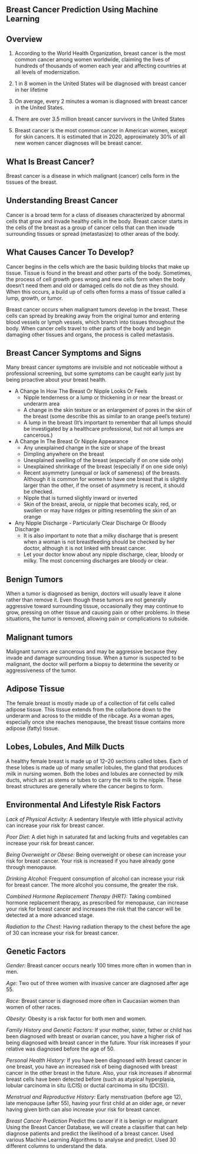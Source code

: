 ## Breast Cancer Prediction Using Machine Learning

## Overview

1.  According to the World Health Organization, breast cancer is the most common cancer among women worldwide, claiming the lives of hundreds of thousands of women each year and affecting countries at all levels of modernization.

2.  1 in 8 women in the United States will be diagnosed with breast cancer in her lifetime

3.  On average, every 2 minutes a woman is diagnosed with breast cancer in the United States.

4.  There are over 3.5 million breast cancer survivors in the United States

5.  Breast cancer is the most common cancer in American women, except for skin cancers. It is estimated that in 2020, approximately 30% of all new women cancer diagnoses will be breast cancer.

## What Is Breast Cancer? 
Breast cancer is a disease in which malignant (cancer) cells form in the tissues of the breast. 

## Understanding Breast Cancer
Cancer is a broad term for a class of diseases characterized by abnormal cells that grow and invade  healthy cells in the body.  Breast cancer starts in the cells of the breast as a group of cancer cells that can then invade surrounding tissues or spread (metastasize) to other areas of the body.

## What Causes Cancer To Develop?
Cancer begins in the cells which are the basic building blocks that make up tissue. Tissue is found in the breast and other parts of the body.  Sometimes, the process of cell growth goes wrong and new cells form when the body doesn’t need them and old or damaged cells do not die as they should.  When this occurs, a build up of cells often forms a mass of tissue called a lump, growth, or tumor.

Breast cancer occurs when malignant tumors develop in the breast.  These cells can spread by breaking away from the original tumor and entering blood vessels or lymph vessels, which branch into tissues throughout the body. When cancer cells travel to other parts of the body and begin damaging other tissues and organs, the process is called metastasis.


## Breast Cancer Symptoms and Signs
Many breast cancer symptoms are invisible and not noticeable without a professional screening, but some symptoms can be caught early just by being proactive about your breast health. 

- A Change In How The Breast Or Nipple Looks Or Feels
  - Nipple tenderness or a lump or thickening in or near the breast or underarm area
  - A change in the skin texture or an enlargement of pores in the skin of the breast  (some describe this as similar to an orange peel’s texture)
  - A lump in the breast (It’s important to remember that all lumps should be investigated by a healthcare professional, but not all lumps are cancerous.)
- A Change In The Breast Or Nipple Appearance
  - Any unexplained change in the size or shape of the breast
  - Dimpling anywhere on the breast
  - Unexplained swelling of the breast (especially if on one side only)
  - Unexplained shrinkage of the breast (especially if on one side only)
  - Recent asymmetry (unequal or lack of sameness) of the breasts. Although it is common for women to have one breast that is slightly larger than the other, if the onset of asymmetry is recent, it should be checked.
  - Nipple that is turned slightly inward or inverted
  - Skin of the breast, areola, or nipple that becomes scaly, red, or swollen or may have ridges or pitting resembling the skin of an orange
- Any Nipple Discharge - Particularly Clear Discharge Or Bloody Discharge
  - It is also important to note that a milky discharge that is present when a woman is not breastfeeding should be checked by her doctor, although it is not linked with breast cancer.
  - Let your doctor know about any nipple discharge, clear, bloody or milky. The most concerning discharges are bloody or clear.

## Benign Tumors
When a tumor is diagnosed as benign, doctors will usually leave it alone rather than remove it. Even though these tumors are not generally aggressive toward surrounding tissue, occasionally they may continue to grow, pressing on other tissue and causing pain or other problems. In these situations, the tumor is removed, allowing pain or complications to subside.

## Malignant tumors
Malignant tumors are cancerous and may be aggressive because they invade and damage surrounding tissue. When a tumor is suspected to be malignant, the doctor will perform a biopsy to determine the severity or aggressiveness of the tumor.

## Adipose Tissue
The female breast is mostly made up of a collection of fat cells called adipose tissue. This tissue extends from the collarbone down to the underarm and across to the middle of the ribcage. As a woman ages, especially once she reaches menopause, the breast tissue contains more adipose (fatty) tissue.

## Lobes, Lobules, And Milk Ducts
A healthy female breast is made up of 12–20 sections called lobes. Each of these lobes is made up of many smaller lobules, the gland that produces milk in nursing women. Both the lobes and lobules are connected by milk ducts, which act as stems or tubes to carry the milk to the nipple. These breast structures are generally where the cancer begins to form.

## Environmental And Lifestyle Risk Factors
*Lack of Physical Activity:*  A sedentary lifestyle with little physical activity can increase your risk for breast cancer.

*Poor Diet:*  A diet high in saturated fat and lacking fruits and vegetables can increase your risk for breast cancer.  

*Being Overweight or Obese:*  Being overweight or obese can increase your risk for breast cancer. Your risk is increased if you have already gone through menopause.  

*Drinking Alcohol:*  Frequent consumption of alcohol can increase your risk for breast cancer. The more alcohol you consume, the greater the risk. 

*Combined Hormone Replacement Therapy (HRT):*  Taking combined hormone replacement therapy, as prescribed for menopause, can increase your risk for breast cancer and increases the risk that the cancer will be detected at a more advanced stage.

*Radiation to the Chest:*  Having radiation therapy to the chest before the age of 30 can increase your risk for breast cancer. 

## Genetic Factors
*Gender:* Breast cancer occurs nearly 100 times more often in women than in men.

*Age:* Two out of three women with invasive cancer are diagnosed after age 55.

*Race:* Breast cancer is diagnosed more often in Caucasian women than women of other races.

*Obesity:* Obesity is a risk factor for both men and women.

*Family History and Genetic Factors:* If your mother, sister, father or child has been diagnosed with breast or ovarian cancer, you have a higher risk of being diagnosed with breast cancer in the future. Your risk increases if your relative was diagnosed before the age of 50.  

*Personal Health History:* If you have been diagnosed with breast cancer in one breast, you have an increased risk of being diagnosed with breast cancer in the other breast in the future. Also, your risk increases if abnormal breast cells have been detected before (such as atypical hyperplasia, lobular carcinoma in situ (LCIS) or ductal carcinoma in situ (DCIS)).

*Menstrual and Reproductive History:* Early menstruation (before age 12), late menopause (after 55), having your first child at an older age, or never having given birth can also increase your risk for breast cancer.

*Breast Cancer Prediction*
Predict the cancer if it is benign or malignant
Using the Breast Cancer Database, we will create a classifier that can help diagnose patients and predict the likelihood of a breast cancer.
Used various Machine Learning Algorithms to analyse and predict.
Used 30 different columns to understand the data.
